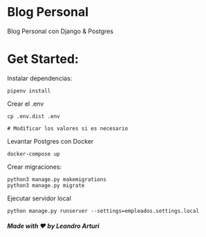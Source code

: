 # Blog Personal
Blog Personal con Django & Postgres

# Get Started:

Instalar dependencias:
```
pipenv install
```

Crear el .env
```
cp .env.dist .env

# Modificar los valores si es necesario
```

Levantar Postgres con Docker
```
docker-compose up
```

Crear migraciones:
```
python3 manage.py makemigrations
python3 manage.py migrate
```

Ejecutar servidor local
```
python manage.py runserver --settings=empleados.settings.local
```

##### Made with ❤️ by Leandro Arturi